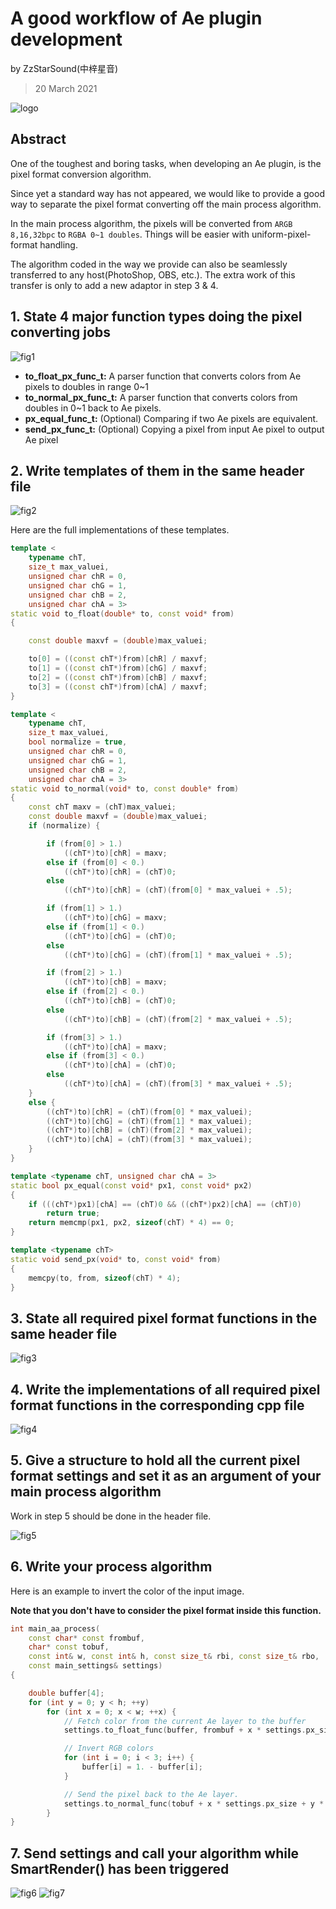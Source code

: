 # A good workflow of Ae plugin development

by ZzStarSound(中梓星音)
> 20 March 2021

![logo](logol.png)

## Abstract 

One of the toughest and boring tasks, when developing an Ae plugin, is the pixel format conversion algorithm. 

Since yet a standard way has not appeared, we would like to provide a good way to separate the pixel format converting off the main process algorithm. 

In the main process algorithm, the pixels will be converted from `ARGB 8,16,32bpc` to `RGBA 0~1 doubles`. Things will be easier with uniform-pixel-format handling. 

The algorithm coded in the way we provide can also be seamlessly transferred to any host(PhotoShop, OBS, etc.). The extra work of this transfer is only to add a new adaptor in step 3 & 4. 

## 1. State 4 major function types doing the pixel converting jobs

![fig1](fig1.png)

- **to_float_px_func_t:** 
A parser function that converts colors from Ae pixels to doubles in range 0~1
- **to_normal_px_func_t:**
A parser function that converts colors from doubles in 0~1 back to Ae pixels. 
- **px_equal_func_t:** (Optional)
Comparing if two Ae pixels are equivalent. 
- **send_px_func_t:** (Optional)
Copying a pixel from input Ae pixel to output Ae pixel


## 2. Write templates of them in the same header file

![fig2](fig2.png)

Here are the full implementations of these templates. 

```cpp
template <
    typename chT,
    size_t max_valuei,
    unsigned char chR = 0,
    unsigned char chG = 1,
    unsigned char chB = 2,
    unsigned char chA = 3>
static void to_float(double* to, const void* from)
{

    const double maxvf = (double)max_valuei;

    to[0] = ((const chT*)from)[chR] / maxvf;
    to[1] = ((const chT*)from)[chG] / maxvf;
    to[2] = ((const chT*)from)[chB] / maxvf;
    to[3] = ((const chT*)from)[chA] / maxvf;
}

template <
    typename chT,
    size_t max_valuei,
    bool normalize = true,
    unsigned char chR = 0,
    unsigned char chG = 1,
    unsigned char chB = 2,
    unsigned char chA = 3>
static void to_normal(void* to, const double* from)
{
    const chT maxv = (chT)max_valuei;
    const double maxvf = (double)max_valuei;
    if (normalize) {

        if (from[0] > 1.)
            ((chT*)to)[chR] = maxv;
        else if (from[0] < 0.)
            ((chT*)to)[chR] = (chT)0;
        else
            ((chT*)to)[chR] = (chT)(from[0] * max_valuei + .5);

        if (from[1] > 1.)
            ((chT*)to)[chG] = maxv;
        else if (from[1] < 0.)
            ((chT*)to)[chG] = (chT)0;
        else
            ((chT*)to)[chG] = (chT)(from[1] * max_valuei + .5);

        if (from[2] > 1.)
            ((chT*)to)[chB] = maxv;
        else if (from[2] < 0.)
            ((chT*)to)[chB] = (chT)0;
        else
            ((chT*)to)[chB] = (chT)(from[2] * max_valuei + .5);

        if (from[3] > 1.)
            ((chT*)to)[chA] = maxv;
        else if (from[3] < 0.)
            ((chT*)to)[chA] = (chT)0;
        else
            ((chT*)to)[chA] = (chT)(from[3] * max_valuei + .5);
    }
    else {
        ((chT*)to)[chR] = (chT)(from[0] * max_valuei);
        ((chT*)to)[chG] = (chT)(from[1] * max_valuei);
        ((chT*)to)[chB] = (chT)(from[2] * max_valuei);
        ((chT*)to)[chA] = (chT)(from[3] * max_valuei);
    }
}

template <typename chT, unsigned char chA = 3>
static bool px_equal(const void* px1, const void* px2)
{
    if (((chT*)px1)[chA] == (chT)0 && ((chT*)px2)[chA] == (chT)0)
        return true;
    return memcmp(px1, px2, sizeof(chT) * 4) == 0;
}

template <typename chT>
static void send_px(void* to, const void* from)
{
    memcpy(to, from, sizeof(chT) * 4);
}

```

## 3. State all required pixel format functions in the same header file

![fig3](fig3.png)


## 4. Write the implementations of all required pixel format functions in the corresponding cpp file

![fig4](fig4.png)

## 5. Give a structure to hold all the current pixel format settings and set it as an argument of your main process algorithm

Work in step 5 should be done in the header file. 

![fig5](fig5.png)


## 6. Write your process algorithm 

Here is an example to invert the color of the input image. 

**Note that you don't have to consider the pixel format inside this function.**

```cpp
int main_aa_process(
    const char* const frombuf,
    char* const tobuf,
    const int& w, const int& h, const size_t& rbi, const size_t& rbo,
    const main_settings& settings)
{

    double buffer[4];
    for (int y = 0; y < h; ++y)
        for (int x = 0; x < w; ++x) {
            // Fetch color from the current Ae layer to the buffer
            settings.to_float_func(buffer, frombuf + x * settings.px_size + y * rbi);

            // Invert RGB colors
            for (int i = 0; i < 3; i++) {
                buffer[i] = 1. - buffer[i];
            }

            // Send the pixel back to the Ae layer.
            settings.to_normal_func(tobuf + x * settings.px_size + y * rbo, buffer);
        }
}
```

## 7. Send settings and call your algorithm while SmartRender() has been triggered

![fig6](fig6.png)
![fig7](fig7.png)
